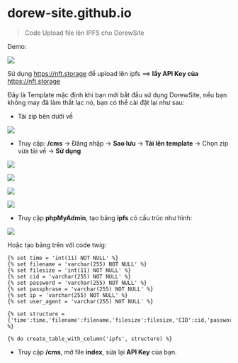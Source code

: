 # dorew-site.github.io
> Code Upload file lên IPFS cho DorewSite

Demo:

![](https://i.imgur.com/JTt9yzB.png)

Sử dụng https://nft.storage để upload lên ipfs ==> **lấy API Key của** https://nft.storage

Đây là Template mặc định khi bạn mới bắt đầu sử dụng DorewSite, nếu bạn không may đã làm thất lạc nó, bạn có thể cài đặt lại như sau:
- Tải zip bên dưới về

![](https://i.imgur.com/pRzMfoz.png)


- Truy cập: **/cms** -> Đăng nhập -> **Sao lưu** -> **Tải lên template** -> Chọn zip vừa tải về -> **Sử dụng**

![](https://i.imgur.com/nsjVRWx.png)


![](https://i.imgur.com/OL6qhsw.png)


![](https://i.imgur.com/zr41KOA.png)


![](https://i.imgur.com/PQarWGW.png)


- Truy cập **phpMyAdmin**, tạo bảng **ipfs** có cấu trúc như hình:

![](https://i.imgur.com/4hZL8Ue.png)


Hoặc tạo bảng trên với code twig:

```twig
{% set time = 'int(11) NOT NULL' %}
{% set filename = 'varchar(255) NOT NULL' %}
{% set filesize = 'int(11) NOT NULL' %}
{% set cid = 'varchar(255) NOT NULL' %}
{% set password = 'varchar(255) NOT NULL' %}
{% set passphrase = 'varchar(255) NOT NULL' %}
{% set ip = 'varchar(255) NOT NULL' %}
{% set user_agent = 'varchar(255) NOT NULL' %}

{% set structure = {'time':time,'filename':filename,'filesize':filesize,'CID':cid,'password':password,'passphrase':passphrase,'ip':ip,'user_agent':user_agent} %}

{% do create_table_with_column('ipfs', structure) %}
```


- Truy cập **/cms**, mở file **index**, sửa lại **API Key** của bạn.